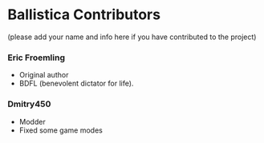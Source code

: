 # Ballistica Contributors
(please add your name and info here if you have contributed to the project)

### Eric Froemling
- Original author
- BDFL (benevolent dictator for life).
  
### Dmitry450
- Modder
- Fixed some game modes
